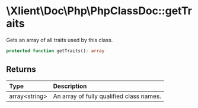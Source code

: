 # \\Xlient\\Doc\\Php\\PhpClassDoc::getTraits

Gets an array of all traits used by this class.

```php
protected function getTraits(): array
```

## Returns

| Type | Description |
| :--- | :--- |
| array\<string\> | An array of fully qualified class names. |